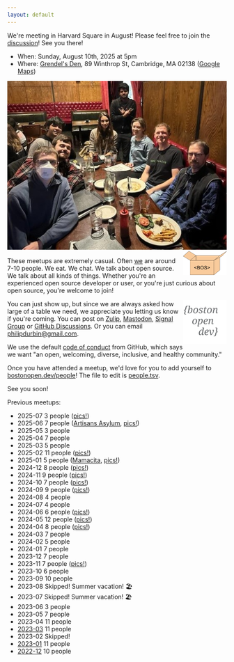```yaml
---
layout: default
---
```


We're meeting in Harvard Square in August! Please feel free to join the [discussion](https://osdc.zulipchat.com/#narrow/channel/406743-boston/topic/2025-08.20meetup/near/529743825)! See you there!

- When: Sunday, August 10th, 2025 at 5pm
- Where: [Grendel's Den][], 89 Winthrop St, Cambridge, MA 02138 ([Google Maps][grendels_gmaps])

<!--
- Where: [Hamilton Restaurant & Bar][], 1366 Beacon Street, Brookline, MA 02446 ([Google Maps][hamilton_gmaps]) ([OpenStreetMap][hamilton_osm])
- Where: [Mamacita][], 329 Huntington Ave, Boston, MA 02115 ([Google Maps][mamacita_gmaps]) ([OpenStreetMap][mamacita_osm])
-->

[Hamilton Restaurant & Bar]: https://hamiltonbrookline.com
[hamilton_gmaps]: https://goo.gl/maps/Xn9q3wVHF5Q4jJsZA
[hamilton_osm]: https://www.openstreetmap.org/node/2340615787

[Mamacita]: https://mamacitaboston.com
[mamacita_gmaps]: https://maps.app.goo.gl/cmmWjghJSSGcKRLQ7
[mamacita_osm]: https://www.openstreetmap.org/node/1914792389

[Artisans Asylum]: https://www.artisansasylum.com
[artisans_gmaps]: https://maps.app.goo.gl/qGo3cgqziveQvydQ7
[artisans_osm]: https://www.openstreetmap.org/node/11011208188

[Charles River Speedway]: https://charlesriverspeedway.com
[crs_gmaps]: https://maps.app.goo.gl/GJDeiwGj455X6Exx9
[crs_osm]: https://www.openstreetmap.org/way/29631604

[Time Out Market Boston]: https://www.timeout.com/time-out-market-boston
[tob_gmaps]: https://maps.app.goo.gl/Rxc91vumkD2PRJmu8

[Grendel's Den]: https://www.grendelsden.com
[grendels_gmaps]: https://maps.app.goo.gl/1RE9sKSvbpKXrpQ17

<img src="images/2024-11.jpg">

<img src="images/logo-box.svg" width="100" align="right">

These meetups are extremely casual. Often [we](https://bostonopen.github.io/people) are around 7-10 people. We eat. We chat. We talk about open source. We talk about all kinds of things. Whether you're an experienced open source developer or user, or you're just curious about open source, you're welcome to join!

<img src="images/logo.svg" width="100" align="right">

You can just show up, but since we are always asked how large of a table we need, we appreciate you letting us know if you're coming. You can post on [Zulip][], <a rel="me" href="https://floss.social/@bostonopen">Mastodon</a>, [Signal Group][] or [GitHub Discussions][]. Or you can email <philipdurbin@gmail.com>.

[GitHub Discussions]: https://github.com/orgs/bostonopen/discussions
[Zulip]: https://osdc.zulipchat.com/#narrow/stream/406743-boston
[Mastodon]: https://floss.social/@bostonopen
[Signal Group]: https://signal.group/#CjQKIGoh9--iomqNWoG9reLXz9RaAnDC_O1bw1BOk3gZlexUEhDy9Tes9s26HYi_bg5voUBE

We use the default [code of conduct](CODE_OF_CONDUCT.md) from GitHub, which says we want "an open, welcoming, diverse, inclusive, and healthy community."

Once you have attended a meetup, we'd love for you to add yourself to [bostonopen.dev/people](https://bostonopen.dev/people)! The file to edit is [people.tsv][].

[people.tsv]: https://github.com/bostonopen/people/blob/main/people.tsv

See you soon!

Previous meetups:

- 2025-07 3 people ([pics!](https://osdc.zulipchat.com/#narrow/channel/406743-boston/topic/2025-07.20meetup/near/529716409))
- 2025-06 7 people ([Artisans Asylum](https://osdc.zulipchat.com/#narrow/channel/406743-boston/topic/Artisans.20Asylum/near/518933008), [pics!](https://osdc.zulipchat.com/#narrow/channel/406743-boston/topic/2025-06.20meetup/near/523011365))
- 2025-05 3 people
- 2025-04 7 people
- 2025-03 5 people
- 2025-02 11 people ([pics!](https://osdc.zulipchat.com/#narrow/channel/406743-boston/topic/2025-02.20meetup/near/501437654))
- 2025-01 5 people ([Mamacita](https://osdc.zulipchat.com/#narrow/channel/406743-boston/topic/Mamacita/near/486822871), [pics!](https://floss.social/@bostonopen/113830228361120420))
- 2024-12 8 people ([pics!](https://floss.social/@bostonopen/113619966982663396))
- 2024-11 9 people ([pics!](https://floss.social/@bostonopen/113550742212323250))
- 2024-10 7 people ([pics!](https://floss.social/@bostonopen/113382201446352054))
- 2024-09 9 people ([pics!](https://floss.social/@bostonopen/113201277312192479))
- 2024-08 4 people
- 2024-07 4 people
- 2024-06 6 people ([pics!](https://floss.social/@bostonopen/112717247483527395))
- 2024-05 12 people ([pics!](https://floss.social/@bostonopen/112391629552015967))
- 2024-04 8 people ([pics!](https://floss.social/@bostonopen/112351334360963966))
- 2024-03 7 people
- 2024-02 5 people
- 2024-01 7 people
- 2023-12 7 people
- 2023-11 7 people ([pics!](https://floss.social/@bostonopen/111400315116089590))
- 2023-10 6 people
- 2023-09 10 people
- 2023-08 Skipped! Summer vacation! 🏖️
- 2023-07 Skipped! Summer vacation! 🏖️
- 2023-06 3 people
- 2023-05 7 people
- 2023-04 11 people
- [2023-03](http://blog.greptilian.com/2023/02/17/open-source-meetup-in-brookline-3/) 11 people
- 2023-02 Skipped!
- [2023-01](http://blog.greptilian.com/2023/01/03/open-source-meetup-in-brookline-2/) 11 people
- [2022-12](http://blog.greptilian.com/2022/12/10/open-source-meetup-in-brookline/) 10 people
